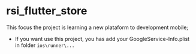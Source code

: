 # rsi_flutter_store

This focus the project is learning a new plataform to development mobile;

- If you want use this project, you has add your GoogleService-Info.plist in folder `ios\runner\...`
